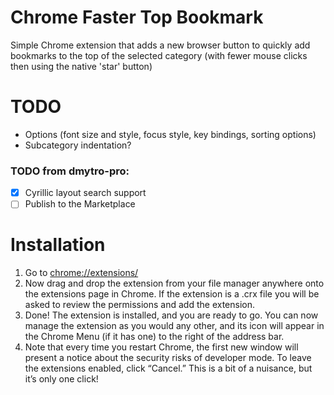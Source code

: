 Chrome Faster Top Bookmark
======================

Simple Chrome extension that adds a new browser button to quickly add bookmarks to the top of the selected category (with fewer mouse clicks then using the native 'star' button)

TODO
====

 - Options (font size and style, focus style, key bindings, sorting options)
 - Subcategory indentation?


### TODO from dmytro-pro:
- [X] Cyrillic layout search support
- [ ] Publish to the Marketplace

Installation
====

1. Go to [chrome://extensions/](chrome://extensions/)
2. Now drag and drop the extension from your file manager anywhere onto the extensions page in Chrome. If the extension is a .crx file you will be asked to review the permissions and add the extension.
3. Done! The extension is installed, and you are ready to go. You can now manage the extension as you would any other, and its icon will appear in the Chrome Menu (if it has one) to the right of the address bar.
4. Note that every time you restart Chrome, the first new window will present a notice about the security risks of developer mode. To leave the extensions enabled, click “Cancel.” This is a bit of a nuisance, but it’s only one click!
